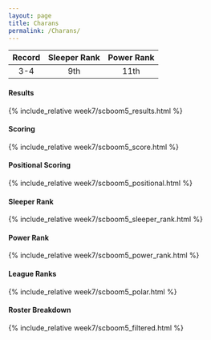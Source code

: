 ```yaml
---
layout: page
title: Charans
permalink: /Charans/
---
```


Record | Sleeper Rank | Power Rank               
:--: | :--: | :--:
3-4 | 9th | 11th   

#### Results
{% include_relative week7/scboom5_results.html %}

#### Scoring
{% include_relative week7/scboom5_score.html %}

#### Positional Scoring
{% include_relative week7/scboom5_positional.html %}

#### Sleeper Rank
{% include_relative week7/scboom5_sleeper_rank.html %}

#### Power Rank
{% include_relative week7/scboom5_power_rank.html %}

#### League Ranks
{% include_relative week7/scboom5_polar.html %}

#### Roster Breakdown
{% include_relative week7/scboom5_filtered.html %}
